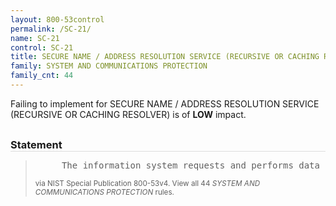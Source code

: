 ```yaml
---
layout: 800-53control
permalink: /SC-21/
name: SC-21
control: SC-21
title: SECURE NAME / ADDRESS RESOLUTION SERVICE (RECURSIVE OR CACHING RESOLVER) SYSTEM AND COMMUNICATIONS PROTECTION
family: SYSTEM AND COMMUNICATIONS PROTECTION
family_cnt: 44
---
```

<p class="text-info">Failing to implement for SECURE NAME / ADDRESS RESOLUTION SERVICE (RECURSIVE OR CACHING RESOLVER) is of <b>LOW</b> impact.</p>

<h3 style="border-bottom:1px solid #ddd;margin:30px 0 8px 0;">Statement</h3>
<blockquote>
<pre>     The information system requests and performs data origin authentication and data integrity verification on the name/address resolution responses the system receives from authoritative sources. 
</pre>
<p><small>via NIST Special Publication 800-53v4. View all 44 <i>SYSTEM AND COMMUNICATIONS PROTECTION</i> rules. <a href="/cce/ssg/group/$Group_id"><span class="glyphicon glyphicon-link"></span></a> </small></p>
</blockquote>

